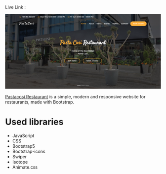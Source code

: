 Live Link :
 
 
 ![Application screenshot](./assets/screenshot.png)

[Pastacosi Restaurant](https://pastacosi.netlify.app) is a simple, modern and responsive website for restaurants, made with Bootstrap.




# Used libraries

- JavaScript
- CSS
- Bootstrap5
- Bootstrap-icons
- Swiper
- Isotope
- Animate.css

